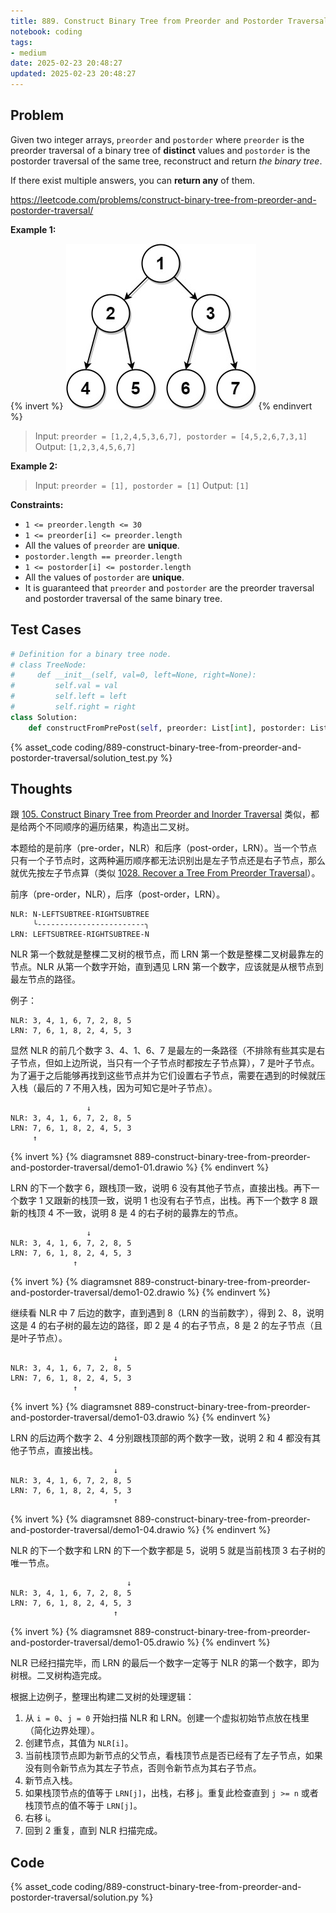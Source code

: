 ```yaml
---
title: 889. Construct Binary Tree from Preorder and Postorder Traversal
notebook: coding
tags:
- medium
date: 2025-02-23 20:48:27
updated: 2025-02-23 20:48:27
---
```

## Problem

Given two integer arrays, `preorder` and `postorder` where `preorder` is the preorder traversal of a binary tree of **distinct** values and `postorder` is the postorder traversal of the same tree, reconstruct and return _the binary tree_.

If there exist multiple answers, you can **return any** of them.

<https://leetcode.com/problems/construct-binary-tree-from-preorder-and-postorder-traversal/>

**Example 1:**

{% invert %}
![case1](889-construct-binary-tree-from-preorder-and-postorder-traversal/case1.png)
{% endinvert %}

> Input: `preorder = [1,2,4,5,3,6,7], postorder = [4,5,2,6,7,3,1]`
> Output: `[1,2,3,4,5,6,7]`

**Example 2:**

> Input: `preorder = [1], postorder = [1]`
> Output: `[1]`

**Constraints:**

- `1 <= preorder.length <= 30`
- `1 <= preorder[i] <= preorder.length`
- All the values of `preorder` are **unique**.
- `postorder.length == preorder.length`
- `1 <= postorder[i] <= postorder.length`
- All the values of `postorder` are **unique**.
- It is guaranteed that `preorder` and `postorder` are the preorder traversal and postorder traversal of the same binary tree.

## Test Cases

``` python
# Definition for a binary tree node.
# class TreeNode:
#     def __init__(self, val=0, left=None, right=None):
#         self.val = val
#         self.left = left
#         self.right = right
class Solution:
    def constructFromPrePost(self, preorder: List[int], postorder: List[int]) -> Optional[TreeNode]:
```

{% asset_code coding/889-construct-binary-tree-from-preorder-and-postorder-traversal/solution_test.py %}

## Thoughts

跟 [105. Construct Binary Tree from Preorder and Inorder Traversal](105-construct-binary-tree-from-preorder-and-inorder-traversal) 类似，都是给两个不同顺序的遍历结果，构造出二叉树。

本题给的是前序（pre-order，NLR）和后序（post-order，LRN）。当一个节点只有一个子节点时，这两种遍历顺序都无法识别出是左子节点还是右子节点，那么就优先按左子节点算（类似 [1028. Recover a Tree From Preorder Traversal](1028-recover-a-tree-from-preorder-traversal)）。

前序（pre-order，NLR），后序（post-order，LRN）。

``` text
NLR: N-LEFTSUBTREE-RIGHTSUBTREE
     ╰------------------------╮
LRN: LEFTSUBTREE-RIGHTSUBTREE-N
```

NLR 第一个数就是整棵二叉树的根节点，而 LRN 第一个数是整棵二叉树最靠左的节点。NLR 从第一个数字开始，直到遇见 LRN 第一个数字，应该就是从根节点到最左节点的路径。

例子：

``` text
NLR: 3, 4, 1, 6, 7, 2, 8, 5
LRN: 7, 6, 1, 8, 2, 4, 5, 3
```

显然 NLR 的前几个数字 3、4、1、6、7 是最左的一条路径（不排除有些其实是右子节点，但如上边所说，当只有一个子节点时都按左子节点算），7 是叶子节点。为了遍于之后能够再找到这些节点并为它们设置右子节点，需要在遇到的时候就压入栈（最后的 7 不用入栈，因为可知它是叶子节点）。

``` text
                 ↓
NLR: 3, 4, 1, 6, 7, 2, 8, 5
LRN: 7, 6, 1, 8, 2, 4, 5, 3
     ↑
```

{% invert %}
{% diagramsnet 889-construct-binary-tree-from-preorder-and-postorder-traversal/demo1-01.drawio %}
{% endinvert %}

LRN 的下一个数字 6，跟栈顶一致，说明 6 没有其他子节点，直接出栈。再下一个数字 1 又跟新的栈顶一致，说明 1 也没有右子节点，出栈。再下一个数字 8 跟新的栈顶 4 不一致，说明 8 是 4 的右子树的最靠左的节点。

``` text
                 ↓
NLR: 3, 4, 1, 6, 7, 2, 8, 5
LRN: 7, 6, 1, 8, 2, 4, 5, 3
              ↑
```

{% invert %}
{% diagramsnet 889-construct-binary-tree-from-preorder-and-postorder-traversal/demo1-02.drawio %}
{% endinvert %}

继续看 NLR 中 7 后边的数字，直到遇到 8（LRN 的当前数字），得到 2、8，说明这是 4 的右子树的最左边的路径，即 2 是 4 的右子节点，8 是 2 的左子节点（且是叶子节点）。

``` text
                       ↓
NLR: 3, 4, 1, 6, 7, 2, 8, 5
LRN: 7, 6, 1, 8, 2, 4, 5, 3
              ↑
```

{% invert %}
{% diagramsnet 889-construct-binary-tree-from-preorder-and-postorder-traversal/demo1-03.drawio %}
{% endinvert %}

LRN 的后边两个数字 2、4 分别跟栈顶部的两个数字一致，说明 2 和 4 都没有其他子节点，直接出栈。

``` text
                       ↓
NLR: 3, 4, 1, 6, 7, 2, 8, 5
LRN: 7, 6, 1, 8, 2, 4, 5, 3
                       ↑
```

{% invert %}
{% diagramsnet 889-construct-binary-tree-from-preorder-and-postorder-traversal/demo1-04.drawio %}
{% endinvert %}

NLR 的下一个数字和 LRN 的下一个数字都是 5，说明 5 就是当前栈顶 3 右子树的唯一节点。

``` text
                          ↓
NLR: 3, 4, 1, 6, 7, 2, 8, 5
LRN: 7, 6, 1, 8, 2, 4, 5, 3
                       ↑
```

{% invert %}
{% diagramsnet 889-construct-binary-tree-from-preorder-and-postorder-traversal/demo1-05.drawio %}
{% endinvert %}

NLR 已经扫描完毕，而 LRN 的最后一个数字一定等于 NLR 的第一个数字，即为树根。二叉树构造完成。

根据上边例子，整理出构建二叉树的处理逻辑：

1. 从 `i = 0`、`j = 0` 开始扫描 NLR 和 LRN。创建一个虚拟初始节点放在栈里（简化边界处理）。
2. 创建节点，其值为 `NLR[i]`。
3. 当前栈顶节点即为新节点的父节点，看栈顶节点是否已经有了左子节点，如果没有则令新节点为其左子节点，否则令新节点为其右子节点。
4. 新节点入栈。
5. 如果栈顶节点的值等于 `LRN[j]`，出栈，右移 j。重复此检查直到 `j >= n` 或者栈顶节点的值不等于 `LRN[j]`。
6. 右移 i。
7. 回到 2 重复，直到 NLR 扫描完成。

## Code

{% asset_code coding/889-construct-binary-tree-from-preorder-and-postorder-traversal/solution.py %}
